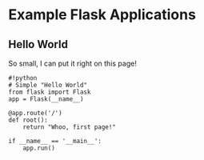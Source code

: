 Example Flask Applications
==========================

## Hello World

So small, I can put it right on this page!

<!--  -->

	#!python
	# Simple "Hello World"
	from flask import Flask
	app = Flask(__name__)

	@app.route('/')
	def root():
	    return "Whoo, first page!"

	if __name__ == '__main__':
	    app.run()